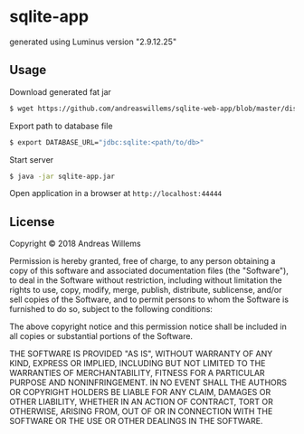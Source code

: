 # sqlite-app

generated using Luminus version "2.9.12.25"

## Usage
Download generated fat jar
```bash
$ wget https://github.com/andreaswillems/sqlite-web-app/blob/master/dist/sqlite-app.jar
```

Export path to database file

```bash
$ export DATABASE_URL="jdbc:sqlite:<path/to/db>"
```

Start server
```bash
$ java -jar sqlite-app.jar
```

Open application in a browser at ``http://localhost:44444``

## License

Copyright © 2018 Andreas Willems

Permission is hereby granted, free of charge, to any person obtaining a copy of this software and associated documentation files (the "Software"), to deal in the Software without restriction, including without limitation the rights to use, copy, modify, merge, publish, distribute, sublicense, and/or sell copies of the Software, and to permit persons to whom the Software is furnished to do so, subject to the following conditions:

The above copyright notice and this permission notice shall be included in all copies or substantial portions of the Software.

THE SOFTWARE IS PROVIDED "AS IS", WITHOUT WARRANTY OF ANY KIND, EXPRESS OR IMPLIED, INCLUDING BUT NOT LIMITED TO THE WARRANTIES OF MERCHANTABILITY, FITNESS FOR A PARTICULAR PURPOSE AND NONINFRINGEMENT. IN NO EVENT SHALL THE AUTHORS OR COPYRIGHT HOLDERS BE LIABLE FOR ANY CLAIM, DAMAGES OR OTHER LIABILITY, WHETHER IN AN ACTION OF CONTRACT, TORT OR OTHERWISE, ARISING FROM, OUT OF OR IN CONNECTION WITH THE SOFTWARE OR THE USE OR OTHER DEALINGS IN THE SOFTWARE.
